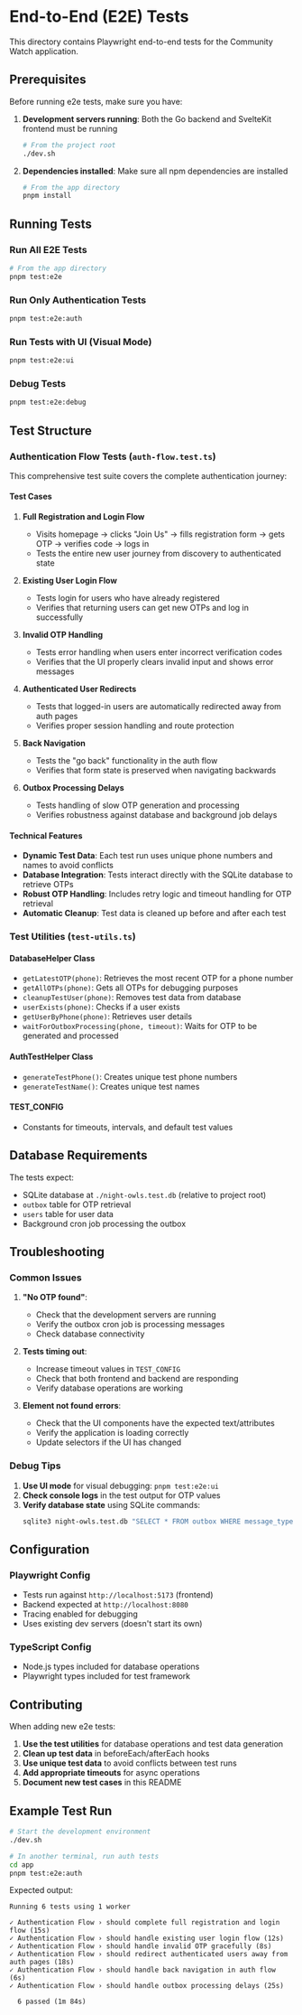 # End-to-End (E2E) Tests

This directory contains Playwright end-to-end tests for the Community Watch application.

## Prerequisites

Before running e2e tests, make sure you have:

1. **Development servers running**: Both the Go backend and SvelteKit frontend must be running
   ```bash
   # From the project root
   ./dev.sh
   ```

2. **Dependencies installed**: Make sure all npm dependencies are installed
   ```bash
   # From the app directory  
   pnpm install
   ```

## Running Tests

### Run All E2E Tests
```bash
# From the app directory
pnpm test:e2e
```

### Run Only Authentication Tests
```bash
pnpm test:e2e:auth
```

### Run Tests with UI (Visual Mode)
```bash
pnpm test:e2e:ui
```

### Debug Tests
```bash
pnpm test:e2e:debug
```

## Test Structure

### Authentication Flow Tests (`auth-flow.test.ts`)

This comprehensive test suite covers the complete authentication journey:

#### Test Cases

1. **Full Registration and Login Flow**
   - Visits homepage → clicks "Join Us" → fills registration form → gets OTP → verifies code → logs in
   - Tests the entire new user journey from discovery to authenticated state

2. **Existing User Login Flow**
   - Tests login for users who have already registered
   - Verifies that returning users can get new OTPs and log in successfully

3. **Invalid OTP Handling**
   - Tests error handling when users enter incorrect verification codes
   - Verifies that the UI properly clears invalid input and shows error messages

4. **Authenticated User Redirects**
   - Tests that logged-in users are automatically redirected away from auth pages
   - Verifies proper session handling and route protection

5. **Back Navigation**
   - Tests the "go back" functionality in the auth flow
   - Verifies that form state is preserved when navigating backwards

6. **Outbox Processing Delays**
   - Tests handling of slow OTP generation and processing
   - Verifies robustness against database and background job delays

#### Technical Features

- **Dynamic Test Data**: Each test run uses unique phone numbers and names to avoid conflicts
- **Database Integration**: Tests interact directly with the SQLite database to retrieve OTPs
- **Robust OTP Handling**: Includes retry logic and timeout handling for OTP retrieval
- **Automatic Cleanup**: Test data is cleaned up before and after each test

### Test Utilities (`test-utils.ts`)

#### DatabaseHelper Class
- `getLatestOTP(phone)`: Retrieves the most recent OTP for a phone number
- `getAllOTPs(phone)`: Gets all OTPs for debugging purposes
- `cleanupTestUser(phone)`: Removes test data from database
- `userExists(phone)`: Checks if a user exists
- `getUserByPhone(phone)`: Retrieves user details
- `waitForOutboxProcessing(phone, timeout)`: Waits for OTP to be generated and processed

#### AuthTestHelper Class
- `generateTestPhone()`: Creates unique test phone numbers
- `generateTestName()`: Creates unique test names

#### TEST_CONFIG
- Constants for timeouts, intervals, and default test values

## Database Requirements

The tests expect:
- SQLite database at `./night-owls.test.db` (relative to project root)
- `outbox` table for OTP retrieval
- `users` table for user data
- Background cron job processing the outbox

## Troubleshooting

### Common Issues

1. **"No OTP found"**: 
   - Check that the development servers are running
   - Verify the outbox cron job is processing messages
   - Check database connectivity

2. **Tests timing out**:
   - Increase timeout values in `TEST_CONFIG`
   - Check that both frontend and backend are responding
   - Verify database operations are working

3. **Element not found errors**:
   - Check that the UI components have the expected text/attributes
   - Verify the application is loading correctly
   - Update selectors if the UI has changed

### Debug Tips

1. **Use UI mode** for visual debugging: `pnpm test:e2e:ui`
2. **Check console logs** in the test output for OTP values
3. **Verify database state** using SQLite commands:
   ```bash
   sqlite3 night-owls.test.db "SELECT * FROM outbox WHERE message_type = 'OTP_VERIFICATION';"
   ```

## Configuration

### Playwright Config
- Tests run against `http://localhost:5173` (frontend)
- Backend expected at `http://localhost:8080`
- Tracing enabled for debugging
- Uses existing dev servers (doesn't start its own)

### TypeScript Config
- Node.js types included for database operations
- Playwright types included for test framework

## Contributing

When adding new e2e tests:

1. **Use the test utilities** for database operations and test data generation
2. **Clean up test data** in beforeEach/afterEach hooks
3. **Use unique test data** to avoid conflicts between test runs
4. **Add appropriate timeouts** for async operations
5. **Document new test cases** in this README

## Example Test Run

```bash
# Start the development environment
./dev.sh

# In another terminal, run auth tests
cd app
pnpm test:e2e:auth
```

Expected output:
```
Running 6 tests using 1 worker

✓ Authentication Flow › should complete full registration and login flow (15s)
✓ Authentication Flow › should handle existing user login flow (12s)
✓ Authentication Flow › should handle invalid OTP gracefully (8s)
✓ Authentication Flow › should redirect authenticated users away from auth pages (18s)
✓ Authentication Flow › should handle back navigation in auth flow (6s)
✓ Authentication Flow › should handle outbox processing delays (25s)

  6 passed (1m 84s)
``` 